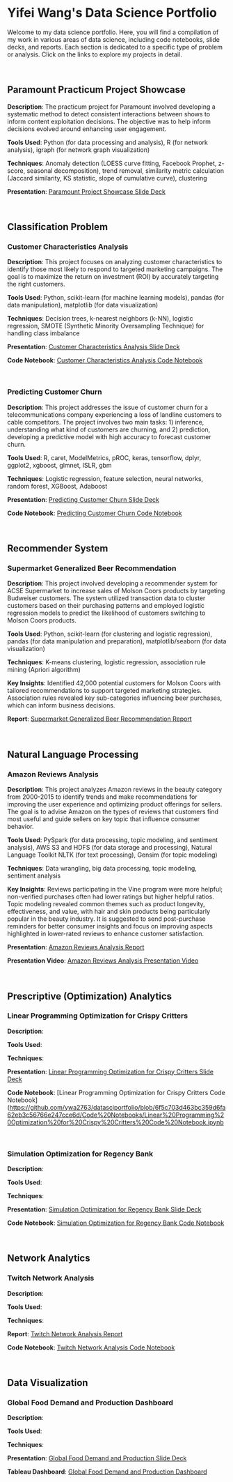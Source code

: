 # Yifei Wang's Data Science Portfolio
Welcome to my data science portfolio. Here, you will find a compilation of my work in various areas of data science, including code notebooks, slide decks, and reports. Each section is dedicated to a specific type of problem or analysis. Click on the links to explore my projects in detail.

 <br />
 
## Paramount Practicum Project Showcase 
**Description**: The practicum project for Paramount involved developing a systematic method to detect consistent interactions between shows to inform content exploitation decisions. The objective was to help inform decisions evolved around enhancing user engagement.

**Tools Used**: Python (for data processing and analysis), R (for network analysis), igraph (for network graph visualization)

**Techniques**: Anomaly detection (LOESS curve fitting, Facebook Prophet, z-score, seasonal decomposition), trend removal, similarity metric calculation (Jaccard similarity, KS statistic, slope of cumulative curve), clustering

**Presentation**: [Paramount Project Showcase Slide Deck](https://github.com/ywa2763/datasciportfolio/blob/4aba8f1c5a33138c0c606dd5c89416c366753434/Slides%20and%20Reports/Paramount%20Practicum%20Showcase.pdf)

 <br />
 
## Classification Problem
### Customer Characteristics Analysis
**Description**: This project focuses on analyzing customer characteristics to identify those most likely to respond to targeted marketing campaigns. The goal is to maximize the return on investment (ROI) by accurately targeting the right customers.

**Tools Used**: Python, scikit-learn (for machine learning models), pandas (for data manipulation), matplotlib (for data visualization)

**Techniques**: Decision trees, k-nearest neighbors (k-NN), logistic regression, SMOTE (Synthetic Minority Oversampling Technique) for handling class imbalance

**Presentation**: [Customer Characteristics Analysis Slide Deck](https://github.com/ywa2763/datasciportfolio/blob/24ccf3c99ee53f283cd0caf0b0f1dfe67b55bce6/Slides%20and%20Reports/Customer%20Characteristics%20Analysis%20Slide%20Deck.pdf)

**Code Notebook**: [Customer Characteristics Analysis Code Notebook](https://github.com/ywa2763/datasciportfolio/blob/24ccf3c99ee53f283cd0caf0b0f1dfe67b55bce6/Code%20Notebooks/Customer%20Characteristics%20Analysis%20Code.ipynb)

  <br />
  
### Predicting Customer Churn
**Description**: This project addresses the issue of customer churn for a telecommunications company experiencing a loss of landline customers to cable competitors. The project involves two main tasks: 1) inference, understanding what kind of customers are churning, and 2) prediction, developing a predictive model with high accuracy to forecast customer churn.

**Tools Used**: R, caret, ModelMetrics, pROC, keras, tensorflow, dplyr, ggplot2, xgboost, glmnet, ISLR, gbm

**Techniques**: Logistic regression, feature selection, neural networks, random forest, XGBoost, Adaboost

**Presentation**: [Predicting Customer Churn Slide Deck](https://github.com/ywa2763/datasciportfolio/blob/24ccf3c99ee53f283cd0caf0b0f1dfe67b55bce6/Slides%20and%20Reports/Predicting%20Customer%20Churn%20Slide%20Deck.pdf)

**Code Notebook**: [Predicting Customer Churn Code Notebook](https://github.com/ywa2763/datasciportfolio/blob/1afe7afa7dec97bd29fe871a526af82b0397e84b/Code%20Notebooks/Customer%20Characteristics%20Analysis%20Code.ipynb)

 <br />
 
## Recommender System
### Supermarket Generalized Beer Recommendation
**Description**: This project involved developing a recommender system for ACSE Supermarket to increase sales of Molson Coors products by targeting Budweiser customers. The system utilized transaction data to cluster customers based on their purchasing patterns and employed logistic regression models to predict the likelihood of customers switching to Molson Coors products.

**Tools Used**: Python, scikit-learn (for clustering and logistic regression), pandas (for data manipulation and preparation),  matplotlib/seaborn (for data visualization)

**Techniques**: K-means clustering, logistic regression, association rule mining (Apriori algorithm)

**Key Insights**: Identified 42,000 potential customers for Molson Coors with tailored recommendations to support targeted marketing strategies. Association rules revealed key sub-categories influencing beer purchases, which can inform business decisions.

**Report**: [Supermarket Generalized Beer Recommendation Report](https://github.com/ywa2763/datasciportfolio/blob/faf8e99e7f5c73f85cc0d1f1c77a0e69555d68a1/Slides%20and%20Reports/Supermarket%20Generalized%20Beer%20Recommendation%20Report.pdf)

 <br />
 
## Natural Language Processing
### Amazon Reviews Analysis
**Description**: This project analyzes Amazon reviews in the beauty category from 2000-2015 to identify trends and make recommendations for improving the user experience and optimizing product offerings for sellers. The goal is to advise Amazon on the types of reviews that customers find most useful and guide sellers on key topic that influence consumer behavior.

**Tools Used**: PySpark (for data processing, topic modeling, and sentiment analysis), AWS S3 and HDFS (for data storage and processing), Natural Language Toolkit NLTK (for text processing), Gensim (for topic modeling)

**Techniques**: Data wrangling, big data processing, topic modeling, sentiment analysis

**Key Insights**: Reviews participating in the Vine program were more helpful; non-verified purchases often had lower ratings but higher helpful ratios. Topic modeling revealed common themes such as product longevity, effectiveness, and value, with hair and skin products being particularly popular in the beauty industry. It is suggested to send post-purchase reminders for better consumer insights and focus on improving aspects highlighted in lower-rated reviews to enhance customer satisfaction.

**Presentation**: [Amazon Reviews Analysis Report](https://github.com/ywa2763/datasciportfolio/blob/9afe7ba3571fd44220b56f66da78b69b2eb25430/Slides%20and%20Reports/Amazon%20Reviews%20Analysis%20Report.pdf)

**Presentation Video**: [Amazon Reviews Analysis Presentation Video](https://youtu.be/6CKByXDGcu4) 


 <br />
 
## Prescriptive (Optimization) Analytics
### Linear Programming Optimization for Crispy Critters
**Description**: 

**Tools Used**: 

**Techniques**: 

**Presentation**: [Linear Programming Optimization for Crispy Critters Slide Deck](https://github.com/ywa2763/datasciportfolio/blob/6f5c703d463bc359d6fa62eb3c56766e247cce6d/Slides%20and%20Reports/Linear%20Programming%20Optimization%20for%20Crispy%20Critters%20Slide%20Deck.pdf)

**Code Notebook**: [Linear Programming Optimization for Crispy Critters Code Notebook](https://github.com/ywa2763/datasciportfolio/blob/6f5c703d463bc359d6fa62eb3c56766e247cce6d/Code%20Notebooks/Linear%20Programming%20Optimization%20for%20Crispy%20Critters%20Code%20Notebook.ipynb

 <br />
 
### Simulation Optimization for Regency Bank
**Description**: 

**Tools Used**: 

**Techniques**: 

**Presentation**: [Simulation Optimization for Regency Bank Slide Deck](https://github.com/ywa2763/datasciportfolio/blob/6f5c703d463bc359d6fa62eb3c56766e247cce6d/Slides%20and%20Reports/Simulation%20Optimization%20for%20Regency%20Bank%20Slide%20Deck.pdf)

**Code Notebook**: [Simulation Optimization for Regency Bank Code Notebook](https://github.com/ywa2763/datasciportfolio/blob/6f5c703d463bc359d6fa62eb3c56766e247cce6d/Code%20Notebooks/Simulation%20Optimization%20for%20Regency%20Bank%20Code%20Notebook.ipynb)

 <br />

## Network Analytics
### Twitch Network Analysis
**Description**: 

**Tools Used**: 

**Techniques**: 

**Report**: [Twitch Network Analysis Report](https://github.com/ywa2763/datasciportfolio/blob/7d9b284309941fe0cb6655052189d0345ced53be/Slides%20and%20Reports/Twitch%20Network%20Analysis%20Report.pdf)

**Code Notebook**: [Twitch Network Analysis Code Notebook](https://github.com/ywa2763/datasciportfolio/blob/edb40bf6519b182dc4bc0adab905052464fa345a/Code%20Notebooks/Twitch%20Network%20Analysis%20Code.Rmd)

<br />

## Data Visualization
### Global Food Demand and Production Dashboard
**Description**: 

**Tools Used**: 

**Techniques**: 

**Presentation**: [Global Food Demand and Production Slide Deck](https://github.com/ywa2763/datasciportfolio/blob/8ac8e8a79d15ce0b3fccdcd56524d0094f78bae8/Slides%20and%20Reports/Global%20Food%20Demand%20and%20Production%20Slide%20Deck.pdf)

**Tableau Dashboard**: [Global Food Demand and Production Dashboard](https://public.tableau.com/app/profile/yifei.wang7456/viz/GlobalFoodDemandsandProduction/MarketDashboard)
